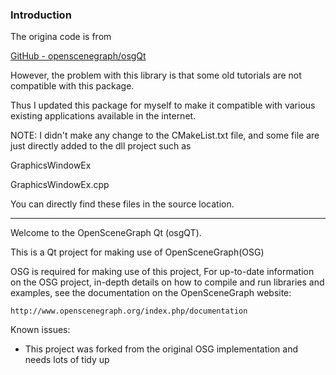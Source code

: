 ### Introduction



The origina code is from 

[GitHub - openscenegraph/osgQt](https://github.com/openscenegraph/osgQt)

However, the problem with this library is that some old tutorials are not compatible with this package.

Thus I updated this package for myself to make it compatible with various existing applications available in the internet.

NOTE: I didn't make any change to the CMakeList.txt file, and some file are just directly added to the dll project such as

GraphicsWindowEx

GraphicsWindowEx.cpp

You can directly find these files in the source location.



------------------------------------------

Welcome to the OpenSceneGraph Qt (osgQT).

This is a Qt project for making use of OpenSceneGraph(OSG)

OSG is required for making use of this project, For up-to-date information on 
the OSG project, in-depth details on how to compile and run libraries and examples, 
see the documentation on the OpenSceneGraph website:

    http://www.openscenegraph.org/index.php/documentation

Known issues:

* This project was forked from the original OSG implementation and needs lots of tidy up
